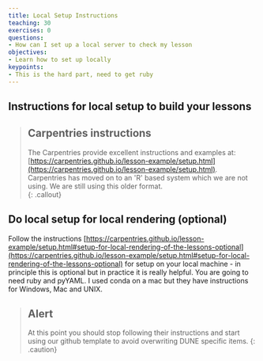 ```yaml
---
title: Local Setup Instructions
teaching: 30
exercises: 0
questions:
- How can I set up a local server to check my lesson
objectives:
- Learn how to set up locally 
keypoints:
- This is the hard part, need to get ruby
---
```



## Instructions for local setup to build your lessons 


> ## Carpentries instructions 
> The Carpentries provide excellent instructions and examples at: [https://carpentries.github.io/lesson-example/setup.html](https://carpentries.github.io/lesson-example/setup.html).  
> Carpentries has moved on to an 'R' based system which we are not using. We are still using this older format.  
{: .callout}


## Do local setup for local rendering (optional)

Follow the instructions [https://carpentries.github.io/lesson-example/setup.html#setup-for-local-rendering-of-the-lessons-optional](https://carpentries.github.io/lesson-example/setup.html#setup-for-local-rendering-of-the-lessons-optional) for setup on your local machine - in principle this is optional but in practice it is really helpful.  You are going to need ruby and pyYAML.  I used conda on a mac but they have instructions for Windows, Mac and UNIX. 

> ## Alert 
> At this point you should stop following their instructions and start using our github template to avoid overwriting DUNE specific items. 
{: .caution}
